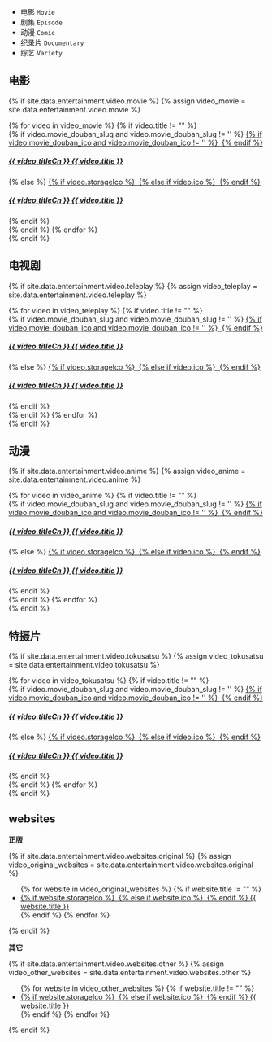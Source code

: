 - 电影 `Movie`
- 剧集 `Episode`
- 动漫 `Comic`
- 纪录片 `Documentary`
- 综艺 `Variety`

## 电影

{% if site.data.entertainment.video.movie %}
{% assign video_movie = site.data.entertainment.video.movie %}

<div class="row row-cols-2 row-cols-sm-4 row-cols-md-6">
  {% for video in video_movie %}
    {% if video.title != "" %}
    <div class="col">
      {% if video.movie_douban_slug and video.movie_douban_slug != '' %}
        <a class="card" target="_blank" href="https://movie.douban.com/subject/{{video.movie_douban_slug}}/">
          {% if video.movie_douban_ico and video.movie_douban_ico != '' %}
          <img class="card-img-top lazyload" data-src="https://img3.doubanio.com/view/photo/s_ratio_poster/public/{{video.movie_douban_ico}}.webp" alt=""/>
          {% endif %}
          <div class="card-body p-2">
            <h5 class="card-title text-truncate my-2">{{ video.titleCn }} {{ video.title }}</h5>
          </div>
        </a>
      {% else %}
        <a class="card" target="_blank" href="{{video.url}}">
          {% if video.storageIco %}
            <img class="card-img-top lazyload" data-src="{{site.storageUrl.favicon}}/{{video.storageIco}}" alt=""/>
          {% else if video.ico %}
            <img class="card-img-top lazyload" data-src="{{video.ico}}" alt=""/>
          {% endif %}
          <div class="card-body p-2">
            <h5 class="card-title text-truncate my-2">{{ video.titleCn }} {{ video.title }}</h5>
          </div>
        </a>
      {% endif %}
    </div>
    {% endif %}
  {% endfor %}
</div>
{% endif %}

## 电视剧

{% if site.data.entertainment.video.teleplay %}
{% assign video_teleplay = site.data.entertainment.video.teleplay %}

<div class="row row-cols-2 row-cols-sm-4 row-cols-md-6">
  {% for video in video_teleplay %}
    {% if video.title != "" %}
    <div class="col">
      {% if video.movie_douban_slug and video.movie_douban_slug != '' %}
        <a class="card" target="_blank" href="https://movie.douban.com/subject/{{video.movie_douban_slug}}/">
          {% if video.movie_douban_ico and video.movie_douban_ico != '' %}
          <img class="card-img-top lazyload" data-src="https://img3.doubanio.com/view/photo/s_ratio_poster/public/{{video.movie_douban_ico}}.webp" alt=""/>
          {% endif %}
          <div class="card-body p-2">
            <h5 class="card-title text-truncate my-2">{{ video.titleCn }} {{ video.title }}</h5>
          </div>
        </a>
      {% else %}
        <a class="card" target="_blank" href="{{video.url}}">
          {% if video.storageIco %}
            <img class="card-img-top lazyload" data-src="{{site.storageUrl.favicon}}/{{video.storageIco}}" alt=""/>
          {% else if video.ico %}
            <img class="card-img-top lazyload" data-src="{{video.ico}}" alt=""/>
          {% endif %}
          <div class="card-body p-2">
            <h5 class="card-title text-truncate my-2">{{ video.titleCn }} {{ video.title }}</h5>
          </div>
        </a>
      {% endif %}
    </div>
    {% endif %}
  {% endfor %}
</div>
{% endif %}

## 动漫

{% if site.data.entertainment.video.anime %}
{% assign video_anime = site.data.entertainment.video.anime %}

<div class="row row-cols-2 row-cols-sm-4 row-cols-md-6">
  {% for video in video_anime %}
    {% if video.title != "" %}
    <div class="col">
      {% if video.movie_douban_slug and video.movie_douban_slug != '' %}
        <a class="card" target="_blank" href="https://movie.douban.com/subject/{{video.movie_douban_slug}}/">
          {% if video.movie_douban_ico and video.movie_douban_ico != '' %}
          <img class="card-img-top lazyload" data-src="https://img3.doubanio.com/view/photo/s_ratio_poster/public/{{video.movie_douban_ico}}.webp" alt=""/>
          {% endif %}
          <div class="card-body p-2">
            <h5 class="card-title text-truncate my-2">{{ video.titleCn }} {{ video.title }}</h5>
          </div>
        </a>
      {% else %}
        <a class="card" target="_blank" href="{{video.url}}">
          {% if video.storageIco %}
            <img class="card-img-top lazyload" data-src="{{site.storageUrl.favicon}}/{{video.storageIco}}" alt=""/>
          {% else if video.ico %}
            <img class="card-img-top lazyload" data-src="{{video.ico}}" alt=""/>
          {% endif %}
          <div class="card-body p-2">
            <h5 class="card-title text-truncate my-2">{{ video.titleCn }} {{ video.title }}</h5>
          </div>
        </a>
      {% endif %}
    </div>
    {% endif %}
  {% endfor %}
</div>
{% endif %}

## 特摄片

{% if site.data.entertainment.video.tokusatsu %}
{% assign video_tokusatsu = site.data.entertainment.video.tokusatsu %}

<div class="row row-cols-2 row-cols-sm-4 row-cols-md-6">
  {% for video in video_tokusatsu %}
    {% if video.title != "" %}
    <div class="col">
      {% if video.movie_douban_slug and video.movie_douban_slug != '' %}
        <a class="card" target="_blank" href="https://movie.douban.com/subject/{{video.movie_douban_slug}}/">
          {% if video.movie_douban_ico and video.movie_douban_ico != '' %}
          <img class="card-img-top lazyload" data-src="https://img3.doubanio.com/view/photo/s_ratio_poster/public/{{video.movie_douban_ico}}.webp" alt=""/>
          {% endif %}
          <div class="card-body p-2">
            <h5 class="card-title text-truncate my-2">{{ video.titleCn }} {{ video.title }}</h5>
          </div>
        </a>
      {% else %}
        <a class="card" target="_blank" href="{{video.url}}">
          {% if video.storageIco %}
            <img class="card-img-top lazyload" data-src="{{site.storageUrl.favicon}}/{{video.storageIco}}" alt=""/>
          {% else if video.ico %}
            <img class="card-img-top lazyload" data-src="{{video.ico}}" alt=""/>
          {% endif %}
          <div class="card-body p-2">
            <h5 class="card-title text-truncate my-2">{{ video.titleCn }} {{ video.title }}</h5>
          </div>
        </a>
      {% endif %}
    </div>
    {% endif %}
  {% endfor %}
</div>
{% endif %}

## websites

**正版**

{% if site.data.entertainment.video.websites.original %}
{% assign video_original_websites = site.data.entertainment.video.websites.original %}

<ul>
  {% for website in video_original_websites %}
    {% if website.title != "" %}
    <li>
      <a target="_blank" href="{{website.url}}">
        {% if website.storageIco %}
          <img class="lazyload" data-src="{{site.storageUrl.favicon}}/{{website.storageIco}}" alt=""/>
        {% else if website.ico %}
          <img class="lazyload" data-src="{{website.ico}}" alt=""/>
        {% endif %}
        {{ website.title }}
      </a>
    </li>
    {% endif %}
  {% endfor %}
</ul>
{% endif %}

**其它**

{% if site.data.entertainment.video.websites.other %}
{% assign video_other_websites = site.data.entertainment.video.websites.other %}

<ul>
  {% for website in video_other_websites %}
    {% if website.title != "" %}
    <li>
      <a target="_blank" href="{{website.url}}">
        {% if website.storageIco %}
          <img class="lazyload" data-src="{{site.storageUrl.favicon}}/{{website.storageIco}}" alt=""/>
        {% else if website.ico %}
          <img class="lazyload" data-src="{{website.ico}}" alt=""/>
        {% endif %}
        {{ website.title }}
      </a>
    </li>
    {% endif %}
  {% endfor %}
</ul>
{% endif %}
